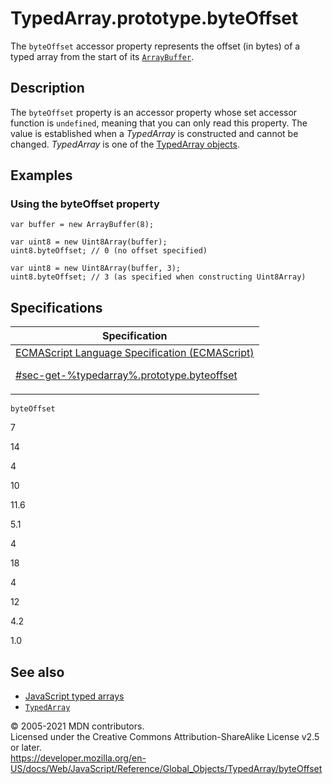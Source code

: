# TypedArray.prototype.byteOffset

The `byteOffset` accessor property represents the offset (in bytes) of a typed array from the start of its [`ArrayBuffer`](../arraybuffer).

## Description

The `byteOffset` property is an accessor property whose set accessor function is `undefined`, meaning that you can only read this property. The value is established when a _TypedArray_ is constructed and cannot be changed. _TypedArray_ is one of the [TypedArray objects](../typedarray#typedarray_objects).

## Examples

### Using the byteOffset property

    var buffer = new ArrayBuffer(8);

    var uint8 = new Uint8Array(buffer);
    uint8.byteOffset; // 0 (no offset specified)

    var uint8 = new Uint8Array(buffer, 3);
    uint8.byteOffset; // 3 (as specified when constructing Uint8Array)

## Specifications

<table><thead><tr class="header"><th>Specification</th></tr></thead><tbody><tr class="odd"><td><a href="#">ECMAScript Language Specification (ECMAScript) 
<br/>

<span class="small">#sec-get-%typedarray%.prototype.byteoffset</span></a></td></tr></tbody></table>

`byteOffset`

7

14

4

10

11.6

5.1

4

18

4

12

4.2

1.0

## See also

-   [JavaScript typed arrays](https://developer.mozilla.org/en-US/docs/Web/JavaScript/Typed_arrays)
-   [`TypedArray`](../typedarray)

© 2005-2021 MDN contributors.  
Licensed under the Creative Commons Attribution-ShareAlike License v2.5 or later.  
<a href="https://developer.mozilla.org/en-US/docs/Web/JavaScript/Reference/Global_Objects/TypedArray/byteOffset" class="_attribution-link">https://developer.mozilla.org/en-US/docs/Web/JavaScript/Reference/Global_Objects/TypedArray/byteOffset</a>
